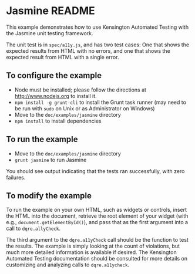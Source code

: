 # Jasmine README #

This example demonstrates how to use Kensington Automated Testing with the
Jasmine unit testing framework. 

The unit test is in `spec/a11y.js`, and has two test cases: One that shows the
expected results from HTML with no errors, and one that shows the expected
result from HTML with a single error.

## To configure the example ##

* Node must be installed; please follow the directions at http://www.nodejs.org
  to install it.
* `npm install -g grunt-cli` to install the Grunt task runner (may need to be
  run with `sudo` on Unix or as Administrator on Windows)
* Move to the `doc/examples/jasmine` directory
* `npm install` to install dependencies

## To run the example ##

* Move to the `doc/examples/jasmine` directory
* `grunt jasmine` to run Jasmine

You should see output indicating that the tests ran successfully, with zero
failures.

## To modify the example ##

To run the example on your own HTML, such as widgets or controls, insert the
HTML into the document, retrieve the root element of your widget (with e.g.,
`document.getElementById()`), and pass that as the first argument into a call
to `dqre.allyCheck`.  

The third argument to the `dqre.a11yCheck` call should be the function to test
the results. The example is simply looking at the count of violations, but much
more detailed information is available if desired.  The Kensington Automated
Testing documentation should be consulted for more details on customizing and
analyzing calls to `dqre.a11ycheck`.
